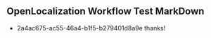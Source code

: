 ## OpenLocalization Workflow Test MarkDown
* 2a4ac675-ac55-46a4-b1f5-b279401d8a9e 
thanks!<!--HONumber=Mar16_HO1-->
